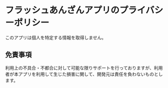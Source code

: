 # フラッシュあんざんアプリのプライバシーポリシー

このアプリは個人を特定する情報を取得しません。

## 免責事項
利用上の不具合・不都合に対して可能な限りサポートを行っておりますが、利用者が本アプリを利用して生じた損害に関して、開発元は責任を負わないものとします。
